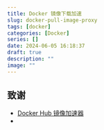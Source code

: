 ```yaml
---
title: Docker 镜像下载加速
slug: docker-pull-image-proxy
tags: [docker]
categories: [Docker]
series: []
date: 2024-06-05 16:18:37
draft: true
description: ""
image: ""
---
```


<!--more-->



## 致谢
- [Docker Hub 镜像加速器](https://gist.github.com/y0ngb1n/7e8f16af3242c7815e7ca2f0833d3ea6)
- 